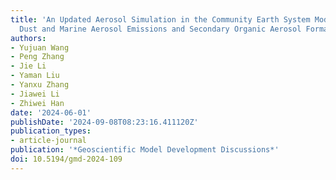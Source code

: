 ```yaml
---
title: 'An Updated Aerosol Simulation in the Community Earth System Model (v2.1.3):
  Dust and Marine Aerosol Emissions and Secondary Organic Aerosol Formation'
authors:
- Yujuan Wang
- Peng Zhang
- Jie Li
- Yaman Liu
- Yanxu Zhang
- Jiawei Li
- Zhiwei Han
date: '2024-06-01'
publishDate: '2024-09-08T08:23:16.411120Z'
publication_types:
- article-journal
publication: '*Geoscientific Model Development Discussions*'
doi: 10.5194/gmd-2024-109
---
```

